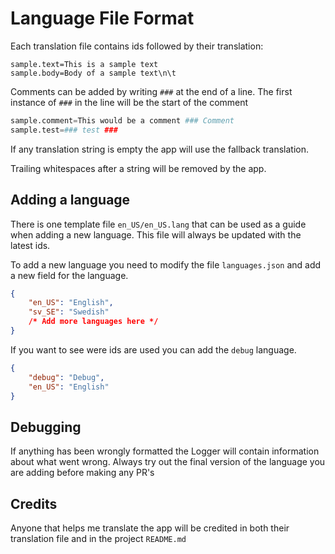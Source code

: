 # Language File Format
Each translation file contains ids followed by their translation:
```
sample.text=This is a sample text
sample.body=Body of a sample text\n\t
```

Comments can be added by writing `###` at the end of a line. The first instance of `###` in the line will be the start of the comment
```py
sample.comment=This would be a comment ### Comment
sample.test=### test ###
```

If any translation string is empty the app will use the fallback translation.

Trailing whitespaces after a string will be removed by the app.

## Adding a language
There is one template file `en_US/en_US.lang` that can be used as a guide when adding a new language. This file will always be updated with the latest ids.

To add a new language you need to modify the file `languages.json` and add a new field for the language.

```json
{
	"en_US": "English",
	"sv_SE": "Swedish"
	/* Add more languages here */
}
```

If you want to see were ids are used you can add the `debug` language.

```json
{
	"debug": "Debug",
	"en_US": "English"
}
```

## Debugging
If anything has been wrongly formatted the Logger will contain information about what went wrong. Always try out the final version of the language you are adding before making any PR's

## Credits
Anyone that helps me translate the app will be credited in both their translation file and in the project `README.md`
